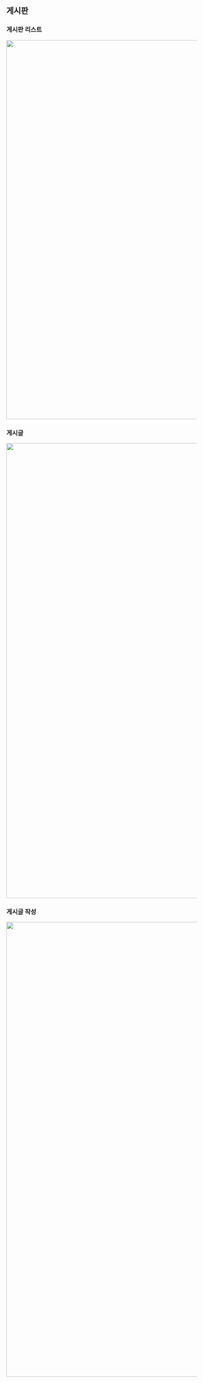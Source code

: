 ## 게시판

### 게시판 리스트
<img src="https://user-images.githubusercontent.com/114986832/211704885-6c8656e3-5b93-40a3-a8b1-d04806dfddcb.png" width="600" height="1000"/>

### 게시글
<img src="https://user-images.githubusercontent.com/114986832/211704901-e7a72f8c-9d14-438c-bc33-caa8bea861f1.png" width="800" height="1200"/>

### 게시글 작성
<img src="https://user-images.githubusercontent.com/114986832/211704908-83a63495-f193-4cc9-bfd9-e55364b5c1af.png" width="800" height="1200"/>
